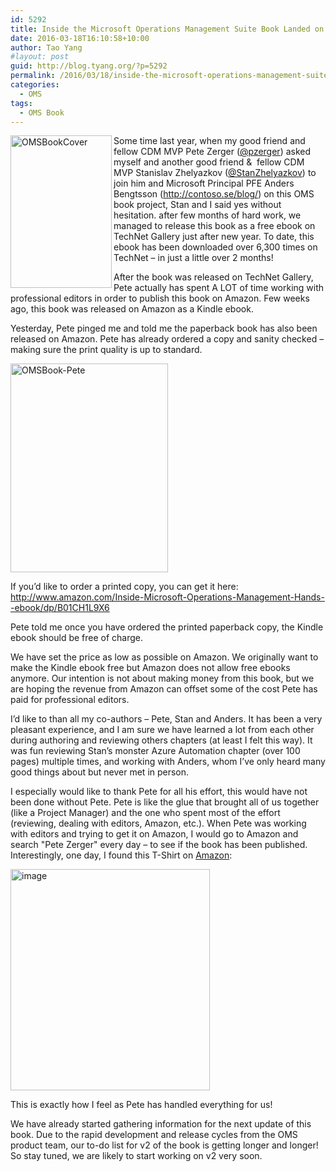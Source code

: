 ```yaml
---
id: 5292
title: Inside the Microsoft Operations Management Suite Book Landed on Amazon
date: 2016-03-18T16:10:58+10:00
author: Tao Yang
#layout: post
guid: http://blog.tyang.org/?p=5292
permalink: /2016/03/18/inside-the-microsoft-operations-management-suite-book-landed-on-amazon/
categories:
  - OMS
tags:
  - OMS Book
---
```

<a href="http://blog.tyang.org/wp-content/uploads/2016/03/OMSBookCover-1.jpg"><img style="background-image: none; float: left; padding-top: 0px; padding-left: 0px; display: inline; padding-right: 0px; border: 0px;" title="OMSBookCover" src="http://blog.tyang.org/wp-content/uploads/2016/03/OMSBookCover_thumb.jpg" alt="OMSBookCover" width="162" height="244" align="left" border="0" /></a>Some time last year, when my good friend and fellow CDM MVP Pete Zerger (<a href="https://twitter.com/pzerger">@pzerger</a>) asked myself and another good friend &  fellow CDM MVP Stanislav Zhelyazkov (<a href="https://twitter.com/StanZhelyazkov">@StanZhelyazkov</a>) to join him and Microsoft Principal PFE Anders Bengtsson (<a title="http://contoso.se/blog/" href="http://contoso.se/blog/">http://contoso.se/blog/</a>) on this OMS book project, Stan and I said yes without hesitation. after few months of hard work, we managed to release this book as a free ebook on TechNet Gallery just after new year. To date, this ebook has been downloaded over 6,300 times on TechNet – in just a little over 2 months!

After the book was released on TechNet Gallery, Pete actually has spent A LOT of time working with professional editors in order to publish this book on Amazon. Few weeks ago, this book was released on Amazon as a Kindle ebook.

Yesterday, Pete pinged me and told me the paperback book has also been released on Amazon. Pete has already ordered a copy and sanity checked – making sure the print quality is up to standard.

<a href="http://blog.tyang.org/wp-content/uploads/2016/03/OMSBook-Pete.jpg"><img style="background-image: none; padding-top: 0px; padding-left: 0px; display: inline; padding-right: 0px; border: 0px;" title="OMSBook-Pete" src="http://blog.tyang.org/wp-content/uploads/2016/03/OMSBook-Pete_thumb.jpg" alt="OMSBook-Pete" width="252" height="334" border="0" /></a>

If you’d like to order a printed copy, you can get it here: <a title="http://www.amazon.com/Inside-Microsoft-Operations-Management-Hands--ebook/dp/B01CH1L9X6" href="http://www.amazon.com/Inside-Microsoft-Operations-Management-Hands--ebook/dp/B01CH1L9X6">http://www.amazon.com/Inside-Microsoft-Operations-Management-Hands--ebook/dp/B01CH1L9X6</a>

Pete told me once you have ordered the printed paperback copy, the Kindle ebook should be free of charge.

We have set the price as low as possible on Amazon. We originally want to make the Kindle ebook free but Amazon does not allow free ebooks anymore. Our intention is not about making money from this book, but we are hoping the revenue from Amazon can offset some of the cost Pete has paid for professional editors.

I’d like to than all my co-authors – Pete, Stan and Anders. It has been a very pleasant experience, and I am sure we have learned a lot from each other during authoring and reviewing others chapters (at least I felt this way). It was fun reviewing Stan’s monster Azure Automation chapter (over 100 pages) multiple times, and working with Anders, whom I’ve only heard many good things about but never met in person.

I especially would like to thank Pete for all his effort, this would have not been done without Pete. Pete is like the glue that brought all of us together (like a Project Manager) and the one who spent most of the effort (reviewing, dealing with editors, Amazon, etc.). When Pete was working with editors and trying to get it on Amazon, I would go to Amazon and search "Pete Zerger" every day – to see if the book has been published. Interestingly, one day, I found this T-Shirt on <a href="http://www.amazon.com/Keep-Zerger-Handle-Shirt-Black/dp/B00XMI7C44/">Amazon</a>:

<a href="http://blog.tyang.org/wp-content/uploads/2016/03/image-26.png"><img style="background-image: none; padding-top: 0px; padding-left: 0px; display: inline; padding-right: 0px; border: 0px;" title="image" src="http://blog.tyang.org/wp-content/uploads/2016/03/image_thumb-26.png" alt="image" width="319" height="354" border="0" /></a>

This is exactly how I feel as Pete has handled everything for us!

We have already started gathering information for the next update of this book. Due to the rapid development and release cycles from the OMS product team, our to-do list for v2 of the book is getting longer and longer! So stay tuned, we are likely to start working on v2 very soon.